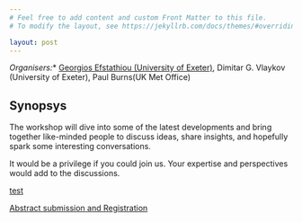 ```yaml
---
# Feel free to add content and custom Front Matter to this file.
# To modify the layout, see https://jekyllrb.com/docs/themes/#overriding-theme-defaults

layout: post
---
```



**Organisers*:**   [Georgios Efstathiou (University of Exeter)](empty_link),
                Dimitar G. Vlaykov (University of Exeter),
                Paul Burns(UK Met Office)

## Synopsys
The workshop will dive into some of the latest developments and bring together like-minded people to discuss ideas, share insights, and hopefully spark some interesting conversations.

It would be a privilege if you could join us. Your expertise and perspectives would add to the discussions.

[test](logistics)


[Abstract submission and Registration](abs_and_reg)
